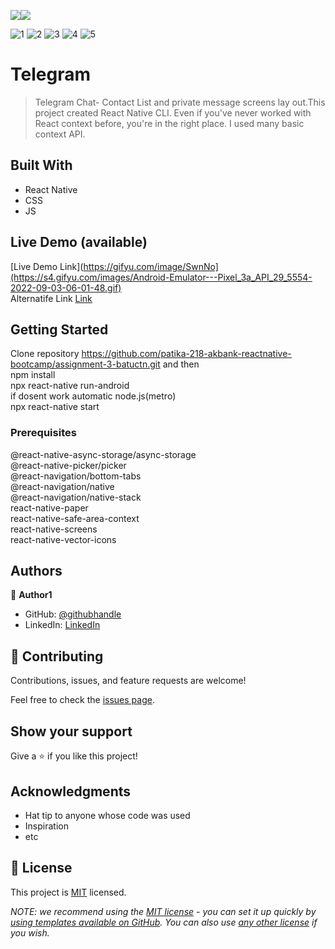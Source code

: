 
![](https://img.shields.io/badge/-ReactNative-blue)![](https://img.shields.io/badge/-JavaScript-yellow)

![1](https://user-images.githubusercontent.com/96943978/188253348-6c9b800d-38db-48a9-9b6b-b3e79c3ecfa0.PNG)
![2](https://user-images.githubusercontent.com/96943978/188253349-f4123566-8ae2-4113-9d8b-7dc458ef6a52.png)
![3](https://user-images.githubusercontent.com/96943978/188253351-3aeb93eb-a7da-4512-80f0-333faa733215.png)
![4](https://user-images.githubusercontent.com/96943978/188253352-7f2b9a0e-7597-4120-af3c-6bdd13318568.png)
![5](https://user-images.githubusercontent.com/96943978/188253354-346a1c57-ebbb-400e-a1d6-051de37f55dd.png)


# Telegram 

> Telegram Chat- Contact List and private message screens lay out.This project created React Native CLI.
> Even if you've never worked with React context before, you're in the right place.
> I used many basic context API.


## Built With

- React Native
- CSS
- JS

## Live Demo (available)

[Live Demo Link](https://gifyu.com/image/SwnNo](https://s4.gifyu.com/images/Android-Emulator---Pixel_3a_API_29_5554-2022-09-03-06-01-48.gif) <br/>
Alternatife Link [Link](https://i.im.ge/2022/09/03/ObuDCa.Android-Emulator-Pixel-3a-API-29-5554-2022-09-03-06-01-48.gif)


## Getting Started
Clone repository  https://github.com/patika-218-akbank-reactnative-bootcamp/assignment-3-batuctn.git and then
<br/>
npm install 
<br/>
npx react-native run-android
<br/>
if dosent work automatic node.js(metro)
<br/>
npx react-native start
### Prerequisites

@react-native-async-storage/async-storage
<br/>
@react-native-picker/picker
<br/>
@react-navigation/bottom-tabs <br/>
@react-navigation/native <br/>
@react-navigation/native-stack <br/>
react-native-paper <br/>
react-native-safe-area-context <br/>
react-native-screens <br/>
react-native-vector-icons

## Authors

👤 **Author1**

- GitHub: [@githubhandle](https://github.com/batuctn)
- LinkedIn: [LinkedIn](https://www.linkedin.com/in/batu%C3%A7etin/)



## 🤝 Contributing

Contributions, issues, and feature requests are welcome!

Feel free to check the [issues page](https://github.com/patika-218-akbank-reactnative-bootcamp/assignment-2-batuctn/issues).

## Show your support

Give a ⭐️ if you like this project!

## Acknowledgments

- Hat tip to anyone whose code was used
- Inspiration
- etc

## 📝 License

This project is [MIT](./LICENSE) licensed.

_NOTE: we recommend using the [MIT license](https://choosealicense.com/licenses/mit/) - you can set it up quickly by [using templates available on GitHub](https://docs.github.com/en/communities/setting-up-your-project-for-healthy-contributions/adding-a-license-to-a-repository). You can also use [any other license](https://choosealicense.com/licenses/) if you wish._
